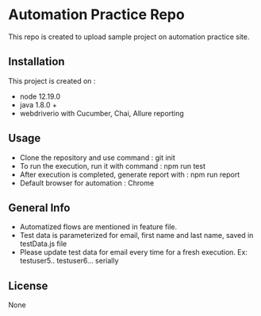 # Automation Practice Repo

This repo is created to upload sample project on automation practice site.

## Installation

This project is created on :

- node 12.19.0
- java 1.8.0 +
- webdriverio with Cucumber, Chai, Allure reporting


## Usage

- Clone the repository and use command : git init
- To run the execution, run it with command : npm run test
- After execution is completed, generate report with : npm run report
- Default browser for automation : Chrome


## General Info

- Automatized flows are mentioned in feature file.
- Test data is parameterized for email, first name and last name, saved in testData.js file
- Please update test data for email every time for a fresh execution. Ex: testuser5.. testuser6... serially


## License
None